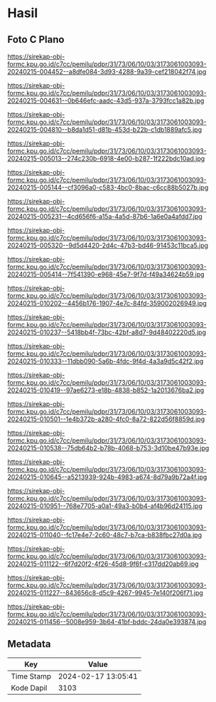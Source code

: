 # Hasil

## Foto C Plano

https://sirekap-obj-formc.kpu.go.id/c7cc/pemilu/pdpr/31/73/06/10/03/3173061003093-20240215-004452--a8dfe084-3d93-4288-9a39-cef218042f74.jpg

https://sirekap-obj-formc.kpu.go.id/c7cc/pemilu/pdpr/31/73/06/10/03/3173061003093-20240215-004631--0b646efc-aadc-43d5-937a-3793fcc1a82b.jpg

https://sirekap-obj-formc.kpu.go.id/c7cc/pemilu/pdpr/31/73/06/10/03/3173061003093-20240215-004810--b8da1d51-d81b-453d-b22b-c1db1889afc5.jpg

https://sirekap-obj-formc.kpu.go.id/c7cc/pemilu/pdpr/31/73/06/10/03/3173061003093-20240215-005013--274c230b-6918-4e00-b287-1f222bdc10ad.jpg

https://sirekap-obj-formc.kpu.go.id/c7cc/pemilu/pdpr/31/73/06/10/03/3173061003093-20240215-005144--cf3096a0-c583-4bc0-8bac-c6cc88b5027b.jpg

https://sirekap-obj-formc.kpu.go.id/c7cc/pemilu/pdpr/31/73/06/10/03/3173061003093-20240215-005231--4cd656f6-a15a-4a5d-87b6-1a6e0a4afdd7.jpg

https://sirekap-obj-formc.kpu.go.id/c7cc/pemilu/pdpr/31/73/06/10/03/3173061003093-20240215-005320--9d5d4420-2d4c-47b3-bd46-91453c11bca5.jpg

https://sirekap-obj-formc.kpu.go.id/c7cc/pemilu/pdpr/31/73/06/10/03/3173061003093-20240215-005414--7f541390-e968-45e7-9f7d-f49a34624b59.jpg

https://sirekap-obj-formc.kpu.go.id/c7cc/pemilu/pdpr/31/73/06/10/03/3173061003093-20240215-010202--4456b176-1907-4e7c-84fd-359002026949.jpg

https://sirekap-obj-formc.kpu.go.id/c7cc/pemilu/pdpr/31/73/06/10/03/3173061003093-20240215-010237--5418bb4f-73bc-42bf-a8d7-9d48402220d5.jpg

https://sirekap-obj-formc.kpu.go.id/c7cc/pemilu/pdpr/31/73/06/10/03/3173061003093-20240215-010333--11dbb090-5a6b-4fdc-9f4d-4a3a9d5c42f2.jpg

https://sirekap-obj-formc.kpu.go.id/c7cc/pemilu/pdpr/31/73/06/10/03/3173061003093-20240215-010419--97ae6273-e18b-4838-b852-1a2013676ba2.jpg

https://sirekap-obj-formc.kpu.go.id/c7cc/pemilu/pdpr/31/73/06/10/03/3173061003093-20240215-010501--1e4b372b-a280-4fc0-8a72-822d56f8859d.jpg

https://sirekap-obj-formc.kpu.go.id/c7cc/pemilu/pdpr/31/73/06/10/03/3173061003093-20240215-010538--75db64b2-b78b-4068-b753-3d10be47b93e.jpg

https://sirekap-obj-formc.kpu.go.id/c7cc/pemilu/pdpr/31/73/06/10/03/3173061003093-20240215-010645--a5213939-924b-4983-a674-8d79a9b72a4f.jpg

https://sirekap-obj-formc.kpu.go.id/c7cc/pemilu/pdpr/31/73/06/10/03/3173061003093-20240215-010951--768e7705-a0a1-49a3-b0b4-af4b96d24115.jpg

https://sirekap-obj-formc.kpu.go.id/c7cc/pemilu/pdpr/31/73/06/10/03/3173061003093-20240215-011040--fc17e4e7-2c60-48c7-b7ca-b838fbc27d0a.jpg

https://sirekap-obj-formc.kpu.go.id/c7cc/pemilu/pdpr/31/73/06/10/03/3173061003093-20240215-011122--6f7d20f2-4f26-45d8-9f6f-c317dd20ab69.jpg

https://sirekap-obj-formc.kpu.go.id/c7cc/pemilu/pdpr/31/73/06/10/03/3173061003093-20240215-011227--843656c8-d5c9-4267-9945-7e140f206f71.jpg

https://sirekap-obj-formc.kpu.go.id/c7cc/pemilu/pdpr/31/73/06/10/03/3173061003093-20240215-011456--5008e959-3b64-41bf-bddc-24da0e393874.jpg


## Metadata

| Key        | Value               |
| ---------- | ------------------- |
| Time Stamp | 2024-02-17 13:05:41 |
| Kode Dapil | 3103                |



